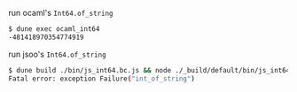 run ocaml's `Int64.of_string`

```bash
$ dune exec ocaml_int64
-481418970354774919
```

run jsoo's `Int64.of_string`

```bash
$ dune build ./bin/js_int64.bc.js && node ./_build/default/bin/js_int64.bc.js
Fatal error: exception Failure("int_of_string")
```
